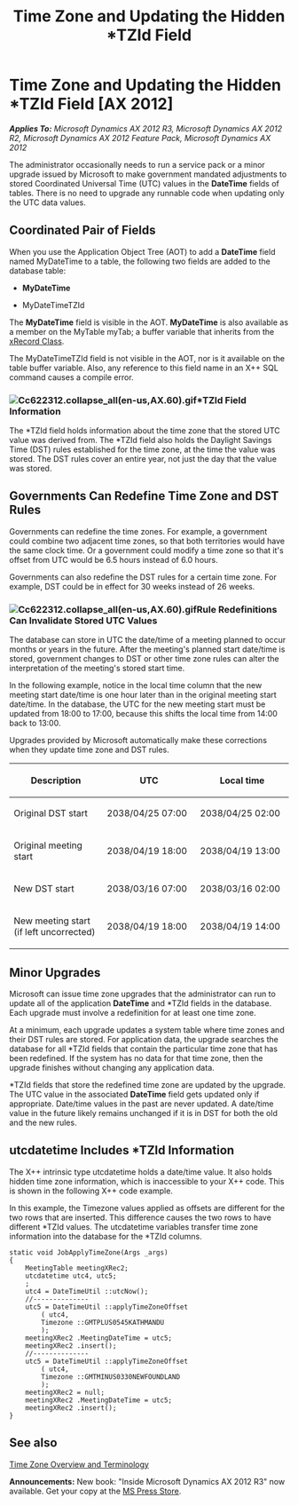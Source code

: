 ﻿---
title: Time Zone and Updating the Hidden *TZId Field
TOCTitle: Time Zone and Updating the Hidden *TZId Field
ms:assetid: e38586f8-4ebf-4eab-afc0-867b42765fdf
ms:mtpsurl: https://msdn.microsoft.com/en-us/library/Cc622312(v=AX.60)
ms:contentKeyID: 35253149
ms.date: 05/18/2015
mtps_version: v=AX.60
---

# Time Zone and Updating the Hidden \*TZId Field [AX 2012]


_**Applies To:** Microsoft Dynamics AX 2012 R3, Microsoft Dynamics AX 2012 R2, Microsoft Dynamics AX 2012 Feature Pack, Microsoft Dynamics AX 2012_

The administrator occasionally needs to run a service pack or a minor upgrade issued by Microsoft to make government mandated adjustments to stored Coordinated Universal Time (UTC) values in the **DateTime** fields of tables. There is no need to upgrade any runnable code when updating only the UTC data values.

## Coordinated Pair of Fields

When you use the Application Object Tree (AOT) to add a **DateTime** field named MyDateTime to a table, the following two fields are added to the database table:

  - **MyDateTime**

  - MyDateTimeTZId

The **MyDateTime** field is visible in the AOT. **MyDateTime** is also available as a member on the MyTable myTab; a buffer variable that inherits from the [xRecord Class](https://msdn.microsoft.com/en-us/library/gg950368\(v=ax.60\)).

The MyDateTimeTZId field is not visible in the AOT, nor is it available on the table buffer variable. Also, any reference to this field name in an X++ SQL command causes a compile error.

### ![Cc622312.collapse\_all(en-us,AX.60).gif](images/Gg863931.collapse_all(en-us,AX.60).gif "Cc622312.collapse_all(en-us,AX.60).gif")\*TZId Field Information

The \*TZId field holds information about the time zone that the stored UTC value was derived from. The \*TZId field also holds the Daylight Savings Time (DST) rules established for the time zone, at the time the value was stored. The DST rules cover an entire year, not just the day that the value was stored.

## Governments Can Redefine Time Zone and DST Rules

Governments can redefine the time zones. For example, a government could combine two adjacent time zones, so that both territories would have the same clock time. Or a government could modify a time zone so that it's offset from UTC would be 6.5 hours instead of 6.0 hours.

Governments can also redefine the DST rules for a certain time zone. For example, DST could be in effect for 30 weeks instead of 26 weeks.

### ![Cc622312.collapse\_all(en-us,AX.60).gif](images/Gg863931.collapse_all(en-us,AX.60).gif "Cc622312.collapse_all(en-us,AX.60).gif")Rule Redefinitions Can Invalidate Stored UTC Values

The database can store in UTC the date/time of a meeting planned to occur months or years in the future. After the meeting's planned start date/time is stored, government changes to DST or other time zone rules can alter the interpretation of the meeting's stored start time.

In the following example, notice in the local time column that the new meeting start date/time is one hour later than in the original meeting start date/time. In the database, the UTC for the new meeting start must be updated from 18:00 to 17:00, because this shifts the local time from 14:00 back to 13:00.

Upgrades provided by Microsoft automatically make these corrections when they update time zone and DST rules.

<table>
<colgroup>
<col style="width: 33%" />
<col style="width: 33%" />
<col style="width: 33%" />
</colgroup>
<thead>
<tr class="header">
<th><p>Description</p></th>
<th><p>UTC</p></th>
<th><p>Local time</p></th>
</tr>
</thead>
<tbody>
<tr class="odd">
<td><p>Original DST start</p></td>
<td><p>2038/04/25 07:00</p></td>
<td><p>2038/04/25 02:00</p></td>
</tr>
<tr class="even">
<td><p>Original meeting start</p></td>
<td><p>2038/04/19 18:00</p></td>
<td><p>2038/04/19 13:00</p></td>
</tr>
<tr class="odd">
<td><p>New DST start</p></td>
<td><p>2038/03/16 07:00</p></td>
<td><p>2038/03/16 02:00</p></td>
</tr>
<tr class="even">
<td><p>New meeting start (if left uncorrected)</p></td>
<td><p>2038/04/19 18:00</p></td>
<td><p>2038/04/19 14:00</p></td>
</tr>
</tbody>
</table>


## Minor Upgrades

Microsoft can issue time zone upgrades that the administrator can run to update all of the application **DateTime** and \*TZId fields in the database. Each upgrade must involve a redefinition for at least one time zone.

At a minimum, each upgrade updates a system table where time zones and their DST rules are stored. For application data, the upgrade searches the database for all \*TZId fields that contain the particular time zone that has been redefined. If the system has no data for that time zone, then the upgrade finishes without changing any application data.

\*TZId fields that store the redefined time zone are updated by the upgrade. The UTC value in the associated **DateTime** field gets updated only if appropriate. Date/time values in the past are never updated. A date/time value in the future likely remains unchanged if it is in DST for both the old and the new rules.

## utcdatetime Includes \*TZId Information

The X++ intrinsic type utcdatetime holds a date/time value. It also holds hidden time zone information, which is inaccessible to your X++ code. This is shown in the following X++ code example.

In this example, the Timezone values applied as offsets are different for the two rows that are inserted. This difference causes the two rows to have different \*TZId values. The utcdatetime variables transfer time zone information into the database for the \*TZId columns.

    static void JobApplyTimeZone(Args _args)
    {
        MeetingTable meetingXRec2;
        utcdatetime utc4, utc5;
        ;
        utc4 = DateTimeUtil ::utcNow();
        //--------------
        utc5 = DateTimeUtil ::applyTimeZoneOffset
            ( utc4,
            Timezone ::GMTPLUS0545KATHMANDU
            );
        meetingXRec2 .MeetingDateTime = utc5;
        meetingXRec2 .insert();
        //--------------
        utc5 = DateTimeUtil ::applyTimeZoneOffset
            ( utc4,
            Timezone ::GMTMINUS0330NEWFOUNDLAND
            );
        meetingXRec2 = null;
        meetingXRec2 .MeetingDateTime = utc5;
        meetingXRec2 .insert();
    }

## See also

[Time Zone Overview and Terminology](time-zone-overview-and-terminology.md)

  
**Announcements:** New book: "Inside Microsoft Dynamics AX 2012 R3" now available. Get your copy at the [MS Press Store](https://www.microsoftpressstore.com/store/inside-microsoft-dynamics-ax-2012-r3-9780735685109).

